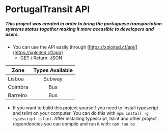 # PortugalTransit API
##### This project was created in order to bring the portuguese transportation systems status together making it more acessible to developers and users.
- You can use the API easily through [https://xploited.cf/api/](https://xploited.cf/api/)
  - GET <TransportType>/<Zone> Return: JSON

|   Zone   | Types Available |
|----------|:--------------: |
| Lisboa   | Subway          |
| Coimbra  | Bus             |
| Barreiro | Bus             |

- If you want to build this project yourself you need to install typescript and tslint on your computer. You can do this with `npm install -g typescript tslint`. After installing typescript, tslint and other project dependencies you can compile and run it with: `npm run bs`